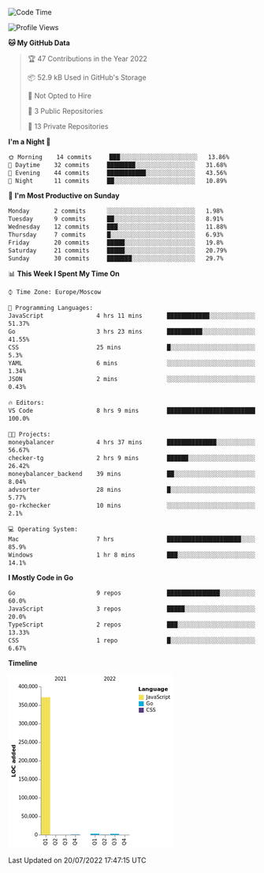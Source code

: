 <!--START_SECTION:waka-->
![Code Time](http://img.shields.io/badge/Code%20Time-390%20hrs%2051%20mins-blue)

![Profile Views](http://img.shields.io/badge/Profile%20Views-0-blue)

**🐱 My GitHub Data** 

> 🏆 47 Contributions in the Year 2022
 > 
> 📦 52.9 kB Used in GitHub's Storage 
 > 
> 🚫 Not Opted to Hire
 > 
> 📜 3 Public Repositories 
 > 
> 🔑 13 Private Repositories  
 > 
**I'm a Night 🦉** 

```text
🌞 Morning    14 commits     ███░░░░░░░░░░░░░░░░░░░░░░   13.86% 
🌆 Daytime    32 commits     ████████░░░░░░░░░░░░░░░░░   31.68% 
🌃 Evening    44 commits     ███████████░░░░░░░░░░░░░░   43.56% 
🌙 Night      11 commits     ██░░░░░░░░░░░░░░░░░░░░░░░   10.89%

```
📅 **I'm Most Productive on Sunday** 

```text
Monday       2 commits      ░░░░░░░░░░░░░░░░░░░░░░░░░   1.98% 
Tuesday      9 commits      ██░░░░░░░░░░░░░░░░░░░░░░░   8.91% 
Wednesday    12 commits     ███░░░░░░░░░░░░░░░░░░░░░░   11.88% 
Thursday     7 commits      █░░░░░░░░░░░░░░░░░░░░░░░░   6.93% 
Friday       20 commits     █████░░░░░░░░░░░░░░░░░░░░   19.8% 
Saturday     21 commits     █████░░░░░░░░░░░░░░░░░░░░   20.79% 
Sunday       30 commits     ███████░░░░░░░░░░░░░░░░░░   29.7%

```


📊 **This Week I Spent My Time On** 

```text
⌚︎ Time Zone: Europe/Moscow

💬 Programming Languages: 
JavaScript               4 hrs 11 mins       ████████████░░░░░░░░░░░░░   51.37% 
Go                       3 hrs 23 mins       ██████████░░░░░░░░░░░░░░░   41.55% 
CSS                      25 mins             █░░░░░░░░░░░░░░░░░░░░░░░░   5.3% 
YAML                     6 mins              ░░░░░░░░░░░░░░░░░░░░░░░░░   1.34% 
JSON                     2 mins              ░░░░░░░░░░░░░░░░░░░░░░░░░   0.43%

🔥 Editors: 
VS Code                  8 hrs 9 mins        █████████████████████████   100.0%

🐱‍💻 Projects: 
moneybalancer            4 hrs 37 mins       ██████████████░░░░░░░░░░░   56.67% 
checker-tg               2 hrs 9 mins        ██████░░░░░░░░░░░░░░░░░░░   26.42% 
moneybalancer_backend    39 mins             ██░░░░░░░░░░░░░░░░░░░░░░░   8.04% 
advsorter                28 mins             █░░░░░░░░░░░░░░░░░░░░░░░░   5.77% 
go-rkchecker             10 mins             ░░░░░░░░░░░░░░░░░░░░░░░░░   2.1%

💻 Operating System: 
Mac                      7 hrs               █████████████████████░░░░   85.9% 
Windows                  1 hr 8 mins         ███░░░░░░░░░░░░░░░░░░░░░░   14.1%

```

**I Mostly Code in Go** 

```text
Go                       9 repos             ███████████████░░░░░░░░░░   60.0% 
JavaScript               3 repos             █████░░░░░░░░░░░░░░░░░░░░   20.0% 
TypeScript               2 repos             ███░░░░░░░░░░░░░░░░░░░░░░   13.33% 
CSS                      1 repo              █░░░░░░░░░░░░░░░░░░░░░░░░   6.67%

```


**Timeline**

![Chart not found](https://raw.githubusercontent.com/jeezft/jeezft/main/charts/bar_graph.png) 


 Last Updated on 20/07/2022 17:47:15 UTC
<!--END_SECTION:waka-->

